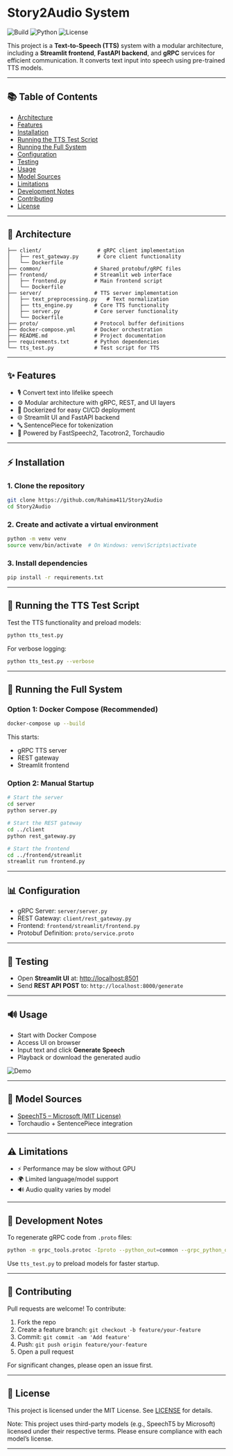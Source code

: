 # Story2Audio System

![Build](https://img.shields.io/github/actions/workflow/status/Rahima411/Story2Audio/ci.yml?branch=main)
![Python](https://img.shields.io/badge/python-3.8+-blue)
![License](https://img.shields.io/github/license/Rahima411/Story2Audio)

This project is a **Text-to-Speech (TTS)** system with a modular architecture, including a **Streamlit frontend**, **FastAPI backend**, and **gRPC** services for efficient communication. It converts text input into speech using pre-trained TTS models.

---

## 📚 Table of Contents
- [Architecture](#architecture)
- [Features](#features)
- [Installation](#installation)
- [Running the TTS Test Script](#running-the-tts-test-script)
- [Running the Full System](#running-the-full-system)
- [Configuration](#configuration)
- [Testing](#testing)
- [Usage](#usage)
- [Model Sources](#model-sources)
- [Limitations](#limitations)
- [Development Notes](#development-notes)
- [Contributing](#contributing)
- [License](#license)

---

## 📏 Architecture
```
├── client/                  # gRPC client implementation
│   ├── rest_gateway.py      # Core client functionality
│   └── Dockerfile          
├── common/                 # Shared protobuf/gRPC files
├── frontend/               # Streamlit web interface
│   ├── frontend.py         # Main frontend script
│   └── Dockerfile         
├── server/                 # TTS server implementation
│   ├── text_preprocessing.py   # Text normalization
│   ├── tts_engine.py       # Core TTS functionality
│   ├── server.py           # Core server functionality
│   └── Dockerfile         
├── proto/                  # Protocol buffer definitions
├── docker-compose.yml      # Docker orchestration
├── README.md               # Project documentation
├── requirements.txt        # Python dependencies
└── tts_test.py             # Test script for TTS
```

---

## ✨ Features
- 🎙️ Convert text into lifelike speech
- ⚙️ Modular architecture with gRPC, REST, and UI layers
- 🚀 Dockerized for easy CI/CD deployment
- 🌐 Streamlit UI and FastAPI backend
- 🔤 SentencePiece for tokenization
- 🧠 Powered by FastSpeech2, Tacotron2, Torchaudio

---

## ⚡ Installation

### 1. Clone the repository
```bash
git clone https://github.com/Rahima411/Story2Audio
cd Story2Audio
```

### 2. Create and activate a virtual environment
```bash
python -m venv venv
source venv/bin/activate  # On Windows: venv\Scripts\activate
```

### 3. Install dependencies
```bash
pip install -r requirements.txt
```

---

## 🔢 Running the TTS Test Script
Test the TTS functionality and preload models:

```bash
python tts_test.py
```

For verbose logging:
```bash
python tts_test.py --verbose
```

---

## 🚧 Running the Full System

### Option 1: Docker Compose (Recommended)
```bash
docker-compose up --build
```
This starts:
- gRPC TTS server
- REST gateway
- Streamlit frontend

### Option 2: Manual Startup
```bash
# Start the server
cd server
python server.py

# Start the REST gateway
cd ../client
python rest_gateway.py

# Start the frontend
cd ../frontend/streamlit
streamlit run frontend.py
```

---

## 📊 Configuration
- gRPC Server: `server/server.py`
- REST Gateway: `client/rest_gateway.py`
- Frontend: `frontend/streamlit/frontend.py`
- Protobuf Definition: `proto/service.proto`

---

## 🔧 Testing
- Open **Streamlit UI** at: [http://localhost:8501](http://localhost:8501)
- Send **REST API POST** to: `http://localhost:8000/generate`

---

## 🔊 Usage
- Start with Docker Compose
- Access UI on browser
- Input text and click **Generate Speech**
- Playback or download the generated audio

![Demo](docs/demo.gif)

---

## 🔗 Model Sources
- [SpeechT5 – Microsoft (MIT License)](https://huggingface.co/microsoft/speecht5)
- Torchaudio + SentencePiece integration

---

## ⚠ Limitations
- ⚡ Performance may be slow without GPU
- 🌍 Limited language/model support
- 🔊 Audio quality varies by model

---

## 📒 Development Notes
To regenerate gRPC code from `.proto` files:
```bash
python -m grpc_tools.protoc -Iproto --python_out=common --grpc_python_out=common proto/service.proto
```

Use `tts_test.py` to preload models for faster startup.

---

## 🤝 Contributing
Pull requests are welcome! To contribute:

1. Fork the repo  
2. Create a feature branch: `git checkout -b feature/your-feature`  
3. Commit: `git commit -am 'Add feature'`  
4. Push: `git push origin feature/your-feature`  
5. Open a pull request

For significant changes, please open an issue first.

---

## 📄 License
This project is licensed under the MIT License. See [LICENSE](LICENSE) for details.

Note: This project uses third-party models (e.g., SpeechT5 by Microsoft) licensed under their respective terms. Please ensure compliance with each model’s license.

---
